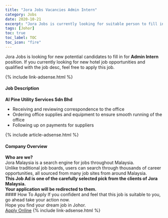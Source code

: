 ```yaml
---
title: "Jora Jobs Vacancies Admin Intern" 
category: Jobs 
date: 2020-10-21 
excerpt: "Jora Jobs is currently looking for suitable person to fill in the Admin Intern which positioned at Johor" 
tags: [Johor] 
toc: true 
toc_label: TOC 
toc_icon: "fire" 
--- 
```


<p>Jora Jobs is looking for new potential candidates to fill in for <b>Admin Intern</b> position. If you currently looking for new hotel job opportunities and qualified with the job desc, feel free to apply this job.
</p>{% include link-adsense.html %} 
<div><div><h4>Job Description</h4></div><div><div><span><div><div><strong>Al Pine Utility Services Sdn Bhd</strong></div><ul><li>Receiving and reviewing correspondence to the office</li><li>Ordering office supplies and equipment to ensure smooth running of the office</li><li>Following up on payments for suppliers</li></ul></div></span></div></div></div> 
{% include article-adsense.html %} 
<div><div><h4>Company Overview</h4></div><div><div><span><div><div>
<strong>Who are we?</strong></div>
<div>
	Jora Malaysia is a search engine for jobs throughout Malaysia.<br>
	Unlike traditional job boards, users can search through thousands of career opportunities, all sourced from many job sites from around Malaysia.&#160;</div>
<div>
<div>
<strong>This Job Ad is one of the carefully selected pick from the clients of Jora Malaysia.</strong></div>
<div>
<strong>Your application will be redirected to them.</strong></div>
</div></div></span></div></div></div> 
#### How To Apply 
If you confident and feel that this job is suitable to you, go ahead take your action now. <br/> 
Hope you find your dream job in Johor. <br/> 
<a href="https://www.jobstreet.com.my/en/job/admin-intern-4408662?jobId=jobstreet-my-job-4408662" class="btn btn--info" target="_blank" rel="nofollow noopenner">Apply Online</a> 
{% include link-adsense.html %} 
